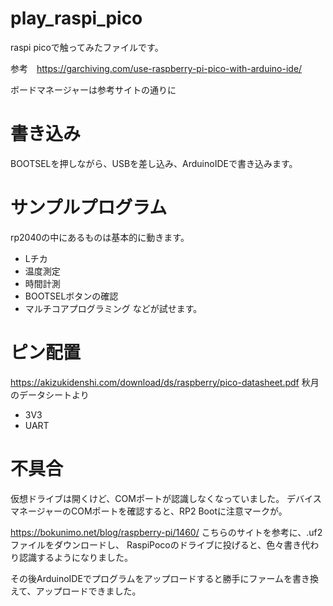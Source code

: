 # play_raspi_pico
raspi picoで触ってみたファイルです。

参考　https://garchiving.com/use-raspberry-pi-pico-with-arduino-ide/

ボードマネージャーは参考サイトの通りに
# 書き込み
BOOTSELを押しながら、USBを差し込み、ArduinoIDEで書き込みます。
# サンプルプログラム
rp2040の中にあるものは基本的に動きます。
- Lチカ
- 温度測定
- 時間計測
- BOOTSELボタンの確認
- マルチコアプログラミング
などが試せます。
# ピン配置
https://akizukidenshi.com/download/ds/raspberry/pico-datasheet.pdf
秋月のデータシートより
- 3V3
- UART
# 不具合
仮想ドライブは開くけど、COMポートが認識しなくなっていました。
デバイスマネージャーのCOMポートを確認すると、RP2 Bootに注意マークが。

https://bokunimo.net/blog/raspberry-pi/1460/
こちらのサイトを参考に、.uf2ファイルをダウンロードし、
RaspiPocoのドライブに投げると、色々書き代わり認識するようになりました。

その後ArduinoIDEでプログラムをアップロードすると勝手にファームを書き換えて、アップロードできました。
